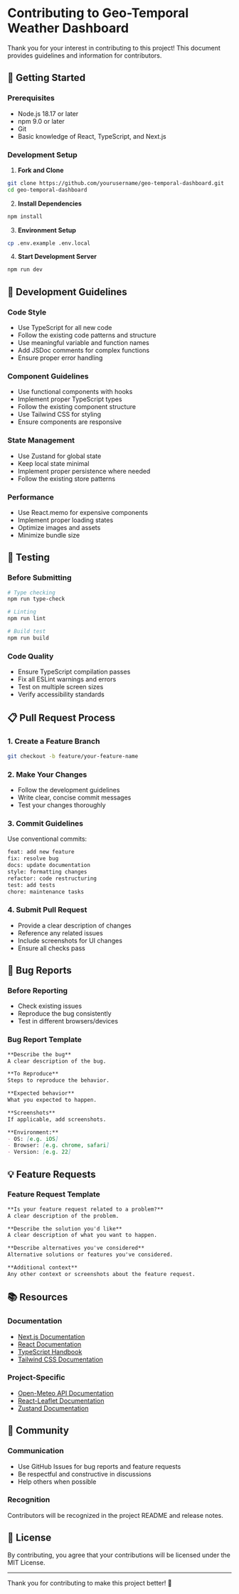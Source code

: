 # Contributing to Geo-Temporal Weather Dashboard

Thank you for your interest in contributing to this project! This document provides guidelines and information for contributors.

## 🚀 Getting Started

### Prerequisites
- Node.js 18.17 or later
- npm 9.0 or later
- Git
- Basic knowledge of React, TypeScript, and Next.js

### Development Setup

1. **Fork and Clone**
```bash
git clone https://github.com/yourusername/geo-temporal-dashboard.git
cd geo-temporal-dashboard
```

2. **Install Dependencies**
```bash
npm install
```

3. **Environment Setup**
```bash
cp .env.example .env.local
```

4. **Start Development Server**
```bash
npm run dev
```

## 📝 Development Guidelines

### Code Style
- Use TypeScript for all new code
- Follow the existing code patterns and structure
- Use meaningful variable and function names
- Add JSDoc comments for complex functions
- Ensure proper error handling

### Component Guidelines
- Use functional components with hooks
- Implement proper TypeScript types
- Follow the existing component structure
- Use Tailwind CSS for styling
- Ensure components are responsive

### State Management
- Use Zustand for global state
- Keep local state minimal
- Implement proper persistence where needed
- Follow the existing store patterns

### Performance
- Use React.memo for expensive components
- Implement proper loading states
- Optimize images and assets
- Minimize bundle size

## 🧪 Testing

### Before Submitting
```bash
# Type checking
npm run type-check

# Linting
npm run lint

# Build test
npm run build
```

### Code Quality
- Ensure TypeScript compilation passes
- Fix all ESLint warnings and errors
- Test on multiple screen sizes
- Verify accessibility standards

## 📋 Pull Request Process

### 1. Create a Feature Branch
```bash
git checkout -b feature/your-feature-name
```

### 2. Make Your Changes
- Follow the development guidelines
- Write clear, concise commit messages
- Test your changes thoroughly

### 3. Commit Guidelines
Use conventional commits:
```bash
feat: add new feature
fix: resolve bug
docs: update documentation
style: formatting changes
refactor: code restructuring
test: add tests
chore: maintenance tasks
```

### 4. Submit Pull Request
- Provide a clear description of changes
- Reference any related issues
- Include screenshots for UI changes
- Ensure all checks pass

## 🐛 Bug Reports

### Before Reporting
- Check existing issues
- Reproduce the bug consistently
- Test in different browsers/devices

### Bug Report Template
```markdown
**Describe the bug**
A clear description of the bug.

**To Reproduce**
Steps to reproduce the behavior.

**Expected behavior**
What you expected to happen.

**Screenshots**
If applicable, add screenshots.

**Environment:**
- OS: [e.g. iOS]
- Browser: [e.g. chrome, safari]
- Version: [e.g. 22]
```

## 💡 Feature Requests

### Feature Request Template
```markdown
**Is your feature request related to a problem?**
A clear description of the problem.

**Describe the solution you'd like**
A clear description of what you want to happen.

**Describe alternatives you've considered**
Alternative solutions or features you've considered.

**Additional context**
Any other context or screenshots about the feature request.
```

## 📚 Resources

### Documentation
- [Next.js Documentation](https://nextjs.org/docs)
- [React Documentation](https://reactjs.org/docs)
- [TypeScript Handbook](https://www.typescriptlang.org/docs)
- [Tailwind CSS Documentation](https://tailwindcss.com/docs)

### Project-Specific
- [Open-Meteo API Documentation](https://open-meteo.com/en/docs)
- [React-Leaflet Documentation](https://react-leaflet.js.org/)
- [Zustand Documentation](https://github.com/pmndrs/zustand)

## 🤝 Community

### Communication
- Use GitHub Issues for bug reports and feature requests
- Be respectful and constructive in discussions
- Help others when possible

### Recognition
Contributors will be recognized in the project README and release notes.

## 📄 License

By contributing, you agree that your contributions will be licensed under the MIT License.

---

Thank you for contributing to make this project better! 🎉

